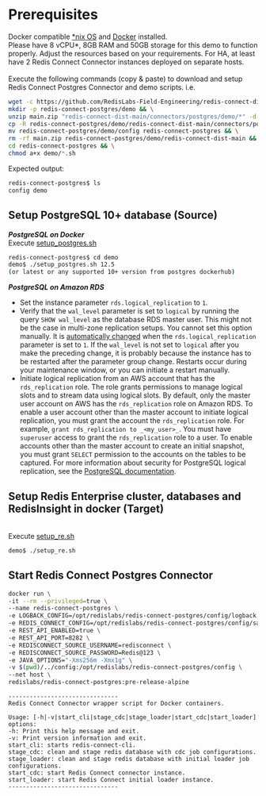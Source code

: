 # Prerequisites
Docker compatible [*nix OS](https://en.wikipedia.org/wiki/Unix-like) and [Docker](https://docs.docker.com/get-docker) installed.
<br>Please have 8 vCPU*, 8GB RAM and 50GB storage for this demo to function properly. Adjust the resources based on your requirements. For HA, at least have 2 Redis Connect Connector instances deployed on separate hosts.</br>
<br>Execute the following commands (copy & paste) to download and setup Redis Connect Postgres Connector and demo scripts.
i.e.</br>
```bash
wget -c https://github.com/RedisLabs-Field-Engineering/redis-connect-dist/archive/main.zip && \
mkdir -p redis-connect-postgres/demo && \
unzip main.zip "redis-connect-dist-main/connectors/postgres/demo/*" -d redis-connect-postgres/demo && \
cp -R redis-connect-postgres/demo/redis-connect-dist-main/connectors/postgres/demo/* redis-connect-postgres/demo && \
mv redis-connect-postgres/demo/config redis-connect-postgres && \
rm -rf main.zip redis-connect-postgres/demo/redis-connect-dist-main && \
cd redis-connect-postgres && \
chmod a+x demo/*.sh
```
Expected output:
```bash
redis-connect-postgres$ ls
config demo
```

## Setup PostgreSQL 10+ database (Source)
<b>_PostgreSQL on Docker_</b>
<br>Execute [setup_postgres.sh](setup_postgres.sh)</br>
```bash
redis-connect-postgres$ cd demo
demo$ ./setup_postgres.sh 12.5
(or latest or any supported 10+ version from postgres dockerhub)
```
<b>_PostgreSQL on Amazon RDS_</b>
* Set the instance parameter `rds.logical_replication` to `1`.
* Verify that the `wal_level` parameter is set to `logical` by running the query `SHOW wal_level` as the database RDS master user.
  This might not be the case in multi-zone replication setups.
  You cannot set this option manually.
  It is [automatically changed](https://docs.aws.amazon.com/AmazonRDS/latest/UserGuide/USER_WorkingWithParamGroups.html) when the `rds.logical_replication` parameter is set to `1`.
  If the `wal_level` is not set to `logical` after you make the preceding change, it is probably because the instance has to be restarted after the parameter group change.
  Restarts occur during your maintenance window, or you can initiate a restart manually.
* Initiate logical replication from an AWS account that has the `rds_replication` role.
  The role grants permissions to manage logical slots and to stream data using logical slots.
  By default, only the master user account on AWS has the `rds_replication` role on Amazon RDS.
  To enable a user account other than the master account to initiate logical replication, you must grant the account the `rds_replication` role.
  For example, `grant rds_replication to _<my_user>_`. You must have `superuser` access to grant the `rds_replication` role to a user.
  To enable accounts other than the master account to create an initial snapshot, you must grant `SELECT` permission to the accounts on the tables to be captured.
  For more information about security for PostgreSQL logical replication, see the [PostgreSQL documentation](https://www.postgresql.org/docs/current/logical-replication-security.html).

## Setup Redis Enterprise cluster, databases and RedisInsight in docker (Target)
<br>Execute [setup_re.sh](setup_re.sh)</br>
```bash
demo$ ./setup_re.sh
```

## Start Redis Connect Postgres Connector

```bash
docker run \
-it --rm --privileged=true \
--name redis-connect-postgres \
-e LOGBACK_CONFIG=/opt/redislabs/redis-connect-postgres/config/logback.xml \
-e REDIS_CONNECT_CONFIG=/opt/redislabs/redis-connect-postgres/config/samples/postgres \
-e REST_API_ENABLED=true \
-e REST_API_PORT=8282 \
-e REDISCONNECT_SOURCE_USERNAME=redisconnect \
-e REDISCONNECT_SOURCE_PASSWORD=Redis@123 \
-e JAVA_OPTIONS="-Xms256m -Xmx1g" \
-v $(pwd)/../config:/opt/redislabs/redis-connect-postgres/config \
--net host \
redislabs/redis-connect-postgres:pre-release-alpine
```
```
-------------------------------
Redis Connect Connector wrapper script for Docker containers.

Usage: [-h|-v|start_cli|stage_cdc|stage_loader|start_cdc|start_loader]
options:
-h: Print this help message and exit.
-v: Print version information and exit.
start_cli: starts redis-connect-cli.
stage_cdc: clean and stage redis database with cdc job configurations.
stage_loader: clean and stage redis database with initial loader job configurations.
start_cdc: start Redis Connect connector instance.
start_loader: start Redis Connect initial loader instance.
-------------------------------
```
